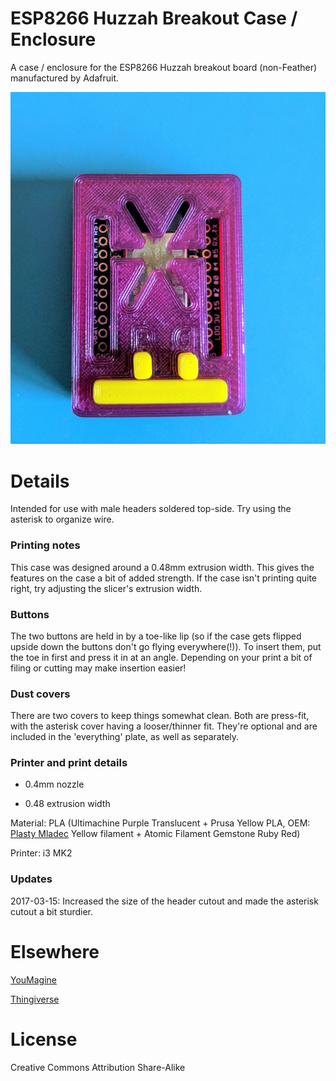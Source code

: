 # ESP8266 Huzzah Breakout Case / Enclosure

A case / enclosure for the ESP8266 Huzzah breakout board (non-Feather) manufactured by Adafruit.

![case photo](https://github.com/Collector3/esp8266-huzzah-breakout-case/raw/master/IMG_20170314_144713.jpg)

# Details

Intended for use with male headers soldered top-side. Try using the asterisk to organize wire.

### Printing notes

This case was designed around a 0.48mm extrusion width. This gives the features on the case a bit of added strength. If the case isn't printing quite right, try adjusting the slicer's extrusion width.

### Buttons

The two buttons are held in by a toe-like lip (so if the case gets flipped upside down the buttons don't go flying everywhere(!)). To insert them, put the toe in first and press it in at an angle. Depending on your print a bit of filing or cutting may make insertion easier!

### Dust covers

There are two covers to keep things somewhat clean. Both are press-fit, with the asterisk cover having a looser/thinner fit. They're optional and are included in the 'everything' plate, as well as separately.

### Printer and print details

* 0.4mm nozzle

* 0.48 extrusion width

Material: PLA (Ultimachine Purple Translucent + Prusa Yellow PLA, OEM: [Plasty Mladec](http://www.plastymladec.cz/) Yellow filament + Atomic Filament Gemstone Ruby Red)

Printer: i3 MK2

### Updates

2017-03-15: Increased the size of the header cutout and made the asterisk cutout a bit sturdier.


# Elsewhere

[YouMagine](https://www.youmagine.com/designs/case-enclosure-for-adafruit-s-esp8266-breakout-board)

[Thingiverse](http://www.thingiverse.com/thing:2177951)

# License

Creative Commons Attribution Share-Alike
